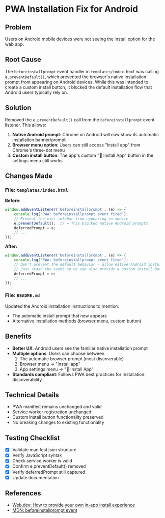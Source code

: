 # PWA Installation Fix for Android

## Problem
Users on Android mobile devices were not seeing the install option for the web app.

## Root Cause
The `beforeinstallprompt` event handler in `templates/index.html` was calling `e.preventDefault()`, which prevented the browser's native installation prompt from appearing on Android devices. While this was intended to create a custom install button, it blocked the default installation flow that Android users typically rely on.

## Solution
Removed the `e.preventDefault()` call from the `beforeinstallprompt` event listener. This allows:

1. **Native Android prompt**: Chrome on Android will now show its automatic installation banner/prompt
2. **Browser menu option**: Users can still access "Install app" from Chrome's three-dot menu
3. **Custom install button**: The app's custom "📱 Install App" button in the settings menu still works

## Changes Made

### File: `templates/index.html`
**Before:**
```javascript
window.addEventListener('beforeinstallprompt', (e) => {
    console.log('PWA: beforeinstallprompt event fired');
    // Prevent the mini-infobar from appearing on mobile
    e.preventDefault();  // ← This blocked native Android prompts
    deferredPrompt = e;
    // ...
});
```

**After:**
```javascript
window.addEventListener('beforeinstallprompt', (e) => {
    console.log('PWA: beforeinstallprompt event fired');
    // Don't prevent the default behavior - allow native Android install prompt
    // Just stash the event so we can also provide a custom install button
    deferredPrompt = e;
    // ...
});
```

### File: `README.md`
Updated the Android installation instructions to mention:
- The automatic install prompt that now appears
- Alternative installation methods (browser menu, custom button)

## Benefits
- **Better UX**: Android users see the familiar native installation prompt
- **Multiple options**: Users can choose between:
  1. The automatic browser prompt (most discoverable)
  2. Browser menu → "Install app"
  3. App settings menu → "📱 Install App"
- **Standards compliant**: Follows PWA best practices for installation discoverability

## Technical Details
- PWA manifest remains unchanged and valid
- Service worker registration unchanged
- Custom install button functionality preserved
- No breaking changes to existing functionality

## Testing Checklist
- [x] Validate manifest.json structure
- [x] Verify JavaScript syntax
- [x] Check service worker is valid
- [x] Confirm e.preventDefault() removed
- [x] Verify deferredPrompt still captured
- [x] Update documentation

## References
- [Web.dev: How to provide your own in-app install experience](https://web.dev/customize-install/)
- [MDN: beforeinstallprompt event](https://developer.mozilla.org/en-US/docs/Web/API/Window/beforeinstallprompt_event)
